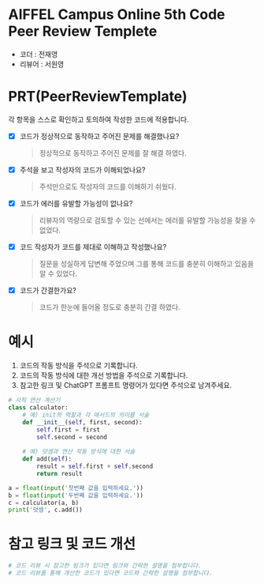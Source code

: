 # AIFFEL Campus Online 5th Code Peer Review Templete
- 코더 : 전재영
- 리뷰어 : 서원영


# PRT(PeerReviewTemplate) 
각 항목을 스스로 확인하고 토의하여 작성한 코드에 적용합니다.

- [X] 코드가 정상적으로 동작하고 주어진 문제를 해결했나요?
  > 정상적으로 동작하고 주어진 문제를 잘 해결 하였다.
- [X] 주석을 보고 작성자의 코드가 이해되었나요?
  > 주석만으로도 작성자의 코드를 이해하기 쉬웠다.
- [X] 코드가 에러를 유발할 가능성이 없나요?
  > 리뷰자의 역량으로 검토할 수 있는 선에서는 에러를 유발할 가능성을 찾을 수 없었다.
- [X] 코드 작성자가 코드를 제대로 이해하고 작성했나요?
  > 질문을 성실하게 답변해 주었으며 그를 통해 코드를 충분히 이해하고 있음을 알 수 있었다.
- [X] 코드가 간결한가요?
  > 코드가 한눈에 들어올 정도로 충분히 간결 하였다.

# 예시
1. 코드의 작동 방식을 주석으로 기록합니다.
2. 코드의 작동 방식에 대한 개선 방법을 주석으로 기록합니다.
3. 참고한 링크 및 ChatGPT 프롬프트 명령어가 있다면 주석으로 남겨주세요.
```python
# 사칙 연산 계산기
class calculator:
    # 예) init의 역할과 각 매서드의 의미를 서술
    def __init__(self, first, second):
        self.first = first
        self.second = second
    
    # 예) 덧셈과 연산 작동 방식에 대한 서술
    def add(self):
        result = self.first + self.second
        return result

a = float(input('첫번째 값을 입력하세요.')) 
b = float(input('두번째 값을 입력하세요.')) 
c = calculator(a, b)
print('덧셈', c.add()) 
```

# 참고 링크 및 코드 개선
```python
# 코드 리뷰 시 참고한 링크가 있다면 링크와 간략한 설명을 첨부합니다.
# 코드 리뷰를 통해 개선한 코드가 있다면 코드와 간략한 설명을 첨부합니다.
